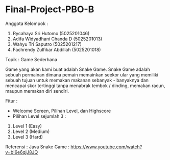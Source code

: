 # Final-Project-PBO-B
Anggota Kelompok :
1. Rycahaya Sri Hutomo              (5025201046)
2. Adifa Widyadhani Chanda D  (5025201013)
3. Wahyu Tri Saputro                (5025201217)
4. Fachrendy Zulfikar Abdillah      (5025201018)


Topik : Game Sederhana

Game yang akan kami buat adalah Snake Game. Snake Game adalah sebuah permainan dimana pemain memainkan seekor ular yang memiliki sebuah tujuan untuk memakan makanan sebanyak - banyaknya dan mencapai skor tertinggi tanpa menabrak tembok / dinding, memakan racun, maupun memakan diri sendiri.

Fitur : 
- Welcome Screen, Pilihan Level, dan Highscore        
- Pilihan Level sejumlah 3 : 
1. Level 1      (Easy)
2. Level 2      (Medium)
3. Level 3      (Hard)
        
Referensi : Java Snake Game : https://www.youtube.com/watch?v=bI6e6qjJ8JQ
